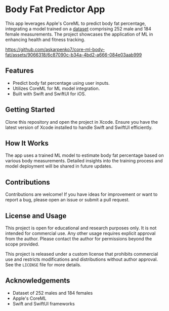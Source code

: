 # Body Fat Predictor App

This app leverages Apple's CoreML to predict body fat percentage, integrating a model trained on a [dataset](https://www.kaggle.com/datasets/simonezappatini/body-fat-extended-dataset) comprising 252 male and 184 female measurements. The project showcases the application of ML in enhancing health and fitness tracking.

https://github.com/askarpenko7/core-ml-body-fat/assets/9066318/6c87090c-b34a-4bd2-a666-084e03aab999

## Features
- Predict body fat percentage using user inputs.
- Utilizes CoreML for ML model integration.
- Built with Swift and SwiftUI for iOS.

## Getting Started
Clone this repository and open the project in Xcode. Ensure you have the latest version of Xcode installed to handle Swift and SwiftUI efficiently.

## How It Works
The app uses a trained ML model to estimate body fat percentage based on various body measurements. Detailed insights into the training process and model deployment will be shared in future updates.

## Contributions
Contributions are welcome! If you have ideas for improvement or want to report a bug, please open an issue or submit a pull request.

## License and Usage
This project is open for educational and research purposes only. It is not intended for commercial use. Any other usage requires explicit approval from the author. Please contact the author for permissions beyond the scope provided.

This project is released under a custom license that prohibits commercial use and restricts modifications and distributions without author approval. See the `LICENSE` file for more details.

## Acknowledgements
- Dataset of 252 males and 184 females
- Apple's CoreML
- Swift and SwiftUI frameworks
